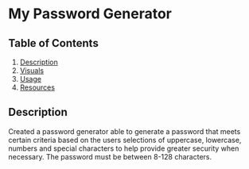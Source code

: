 # My Password Generator

## Table of Contents
1. [Description](#description)
2. [Visuals](#visuals)
3. [Usage](#usage)
4. [Resources](#resources)

## Description
Created a password generator able to generate a password that meets certain criteria based on the
users selections of uppercase, lowercase, numbers and special characters to help provide greater security when necessary. The password must be between 8-128 characters. 